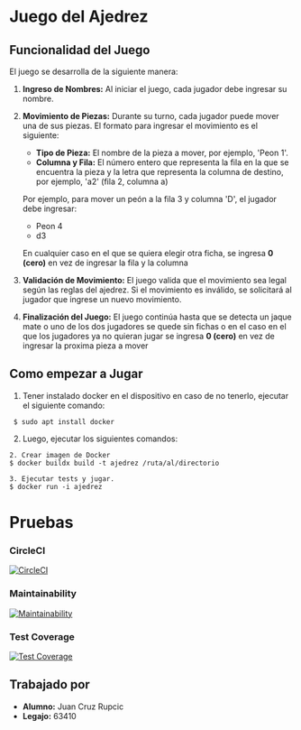 # Juego del Ajedrez

## Funcionalidad del Juego

El juego se desarrolla de la siguiente manera:

1. **Ingreso de Nombres:**
   Al iniciar el juego, cada jugador debe ingresar su nombre.

2. **Movimiento de Piezas:**
   Durante su turno, cada jugador puede mover una de sus piezas. El formato para ingresar el movimiento es el siguiente:
   - **Tipo de Pieza:** El nombre de la pieza a mover, por ejemplo, 'Peon 1'.
   - **Columna y Fila:** El número entero que representa la fila en la que se encuentra la pieza y la letra que representa la columna de destino, por ejemplo, 'a2' (fila 2, columna a)

   Por ejemplo, para mover un peón a la fila 3 y columna 'D', el jugador debe ingresar: 
   - Peon 4
   - d3
   
    En cualquier caso en el que se quiera elegir otra ficha, se ingresa **0 (cero)** en vez de ingresar la fila y la columna

3. **Validación de Movimiento:**
El juego valida que el movimiento sea legal según las reglas del ajedrez. Si el movimiento es inválido, se solicitará al jugador que ingrese un nuevo movimiento.

4. **Finalización del Juego:**
El juego continúa hasta que se detecta un jaque mate o uno de los dos jugadores se quede sin fichas o en el caso en el que los jugadores ya no quieran jugar se ingresa **0 (cero)** en vez de ingresar la proxima pieza a mover

## Como empezar a Jugar
1. Tener instalado docker en el dispositivo
 en caso de no tenerlo, ejecutar el siguiente comando:
```
 $ sudo apt install docker
```
2. Luego, ejecutar los siguientes comandos:
 ```
 2. Crear imagen de Docker
$ docker buildx build -t ajedrez /ruta/al/directorio

3. Ejecutar tests y jugar.
$ docker run -i ajedrez
 ```

# Pruebas
### CircleCI 
[![CircleCI](https://dl.circleci.com/status-badge/img/gh/um-computacion-tm/ajedrez-2024-juancruz0912/tree/main.svg?style=svg)](https://dl.circleci.com/status-badge/redirect/gh/um-computacion-tm/ajedrez-2024-juancruz0912/tree/main)

### Maintainability
[![Maintainability](https://api.codeclimate.com/v1/badges/5d63cfc20b1b40812bfd/maintainability)](https://codeclimate.com/github/um-computacion-tm/ajedrez-2024-juancruz0912/maintainability)

### Test Coverage
[![Test Coverage](https://api.codeclimate.com/v1/badges/5d63cfc20b1b40812bfd/test_coverage)](https://codeclimate.com/github/um-computacion-tm/ajedrez-2024-juancruz0912/test_coverage)

## Trabajado por
- **Alumno:**
 Juan Cruz Rupcic
- **Legajo:** 
 63410

